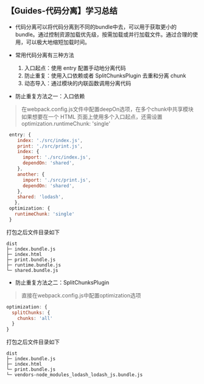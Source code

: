 ## 【Guides-代码分离】学习总结

- 代码分离可以将代码分离到不同的bundle中去，可以用于获取更小的bundle。通过控制资源加载优先级，按需加载或并行加载文件。通过合理的使用，可以极大地缩短加载时间。

- 常用代码分离有三种方法
  1. 入口起点：使用 entry 配置手动地分离代码
  2. 防止重复：使用入口依赖或者 SplitChunksPlugin 去重和分离 chunk
  3. 动态导入：通过模块的内联函数调用分离代码

- 防止重复方法之一：入口依赖
> 在webpack.config.js文件中配置deepOn选项，在多个chunk中共享模块
> 如果想要在一个 HTML 页面上使用多个入口起点，还需设置 optimization.runtimeChunk: 'single'
```js
 entry: {
    index: './src/index.js',
    print: './src/print.js',
    index: {
      import: './src/index.js',
      dependOn: 'shared',
    },
    another: {
      import: './src/print.js',
      dependOn: 'shared',
    },
    shared: 'lodash',
   },
 optimization: {
   runtimeChunk: 'single'
 }
```
打包之后文件目录如下
```
dist                  
├─ index.bundle.js    
├─ index.html         
├─ print.bundle.js    
├─ runtime.bundle.js  
└─ shared.bundle.js   
```

- 防止重复方法之二：SplitChunksPlugin
> 直接在webpack.config.js中配置optimization选项

```js
optimization: {
  splitChunks: {
    chunks: 'all'
  }
}
```
打包之后文件目录如下

```
dist                
├─ index.bundle.js  
├─ index.html       
└─ print.bundle.js   
└─ vendors-node_modules_lodash_lodash_js.bundle.js
```
